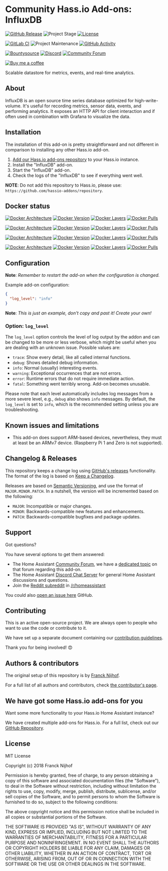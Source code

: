 # Community Hass.io Add-ons: InfluxDB

[![GitHub Release][releases-shield]][releases]
![Project Stage][project-stage-shield]
[![License][license-shield]](LICENSE.md)

[![GitLab CI][gitlabci-shield]][gitlabci]
![Project Maintenance][maintenance-shield]
[![GitHub Activity][commits-shield]][commits]

[![Bountysource][bountysource-shield]][bountysource]
[![Discord][discord-shield]][discord]
[![Community Forum][forum-shield]][forum]

[![Buy me a coffee][buymeacoffee-shield]][buymeacoffee]

Scalable datastore for metrics, events, and real-time analytics.

## About

InfluxDB is an open source time series database optimized for high-write-volume.
It's useful for recording metrics, sensor data, events,
and performing analytics. It exposes an HTTP API for client interaction and if
often used in combination with Grafana to visualize the data.

## Installation

The installation of this add-on is pretty straightforward and not different in
comparison to installing any other Hass.io add-on.

1. [Add our Hass.io add-ons repository][repository] to your Hass.io instance.
1. Install the "InfluxDB" add-on.
1. Start the "InfluxDB" add-on.
1. Check the logs of the "InfluxDB" to see if everything went well.

**NOTE**: Do not add this repository to Hass.io, please use:
`https://github.com/hassio-addons/repository`.

## Docker status

[![Docker Architecture][armhf-arch-shield]][armhf-dockerhub]
[![Docker Version][armhf-version-shield]][armhf-microbadger]
[![Docker Layers][armhf-layers-shield]][armhf-microbadger]
[![Docker Pulls][armhf-pulls-shield]][armhf-dockerhub]

[![Docker Architecture][aarch64-arch-shield]][aarch64-dockerhub]
[![Docker Version][aarch64-version-shield]][aarch64-microbadger]
[![Docker Layers][aarch64-layers-shield]][aarch64-microbadger]
[![Docker Pulls][aarch64-pulls-shield]][aarch64-dockerhub]

[![Docker Architecture][amd64-arch-shield]][amd64-dockerhub]
[![Docker Version][amd64-version-shield]][amd64-microbadger]
[![Docker Layers][amd64-layers-shield]][amd64-microbadger]
[![Docker Pulls][amd64-pulls-shield]][amd64-dockerhub]

[![Docker Architecture][i386-arch-shield]][i386-dockerhub]
[![Docker Version][i386-version-shield]][i386-microbadger]
[![Docker Layers][i386-layers-shield]][i386-microbadger]
[![Docker Pulls][i386-pulls-shield]][i386-dockerhub]

## Configuration

**Note**: _Remember to restart the add-on when the configuration is changed._

Example add-on configuration:

```json
{
  "log_level": "info"
}
```

**Note**: _This is just an example, don't copy and past it! Create your own!_

### Option: `log_level`

The `log_level` option controls the level of log output by the addon and can
be changed to be more or less verbose, which might be useful when you are
dealing with an unknown issue. Possible values are:

- `trace`: Show every detail, like all called internal functions.
- `debug`: Shows detailed debug information.
- `info`: Normal (usually) interesting events.
- `warning`: Exceptional occurrences that are not errors.
- `error`:  Runtime errors that do not require immediate action.
- `fatal`: Something went terribly wrong. Add-on becomes unusable.

Please note that each level automatically includes log messages from a
more severe level, e.g., `debug` also shows `info` messages. By default,
the `log_level` is set to `info`, which is the recommended setting unless
you are troubleshooting.

## Known issues and limitations

- This add-on does support ARM-based devices, nevertheless, they must
  at least be an ARMv7 device. (Raspberry Pi 1 and Zero is not supported).

## Changelog & Releases

This repository keeps a change log using [GitHub's releases][releases]
functionality. The format of the log is based on
[Keep a Changelog][keepchangelog].

Releases are based on [Semantic Versioning][semver], and use the format
of ``MAJOR.MINOR.PATCH``. In a nutshell, the version will be incremented
based on the following:

- ``MAJOR``: Incompatible or major changes.
- ``MINOR``: Backwards-compatible new features and enhancements.
- ``PATCH``: Backwards-compatible bugfixes and package updates.

## Support

Got questions?

You have several options to get them answered:

- The Home Assistant [Community Forum][forum], we have a
  [dedicated topic][forum] on that forum regarding this add-on.
- The Home Assistant [Discord Chat Server][discord] for general Home Assistant
  discussions and questions.
- Join the [Reddit subreddit][reddit] in [/r/homeassistant][reddit]

You could also [open an issue here][issue] GitHub.

## Contributing

This is an active open-source project. We are always open to people who want to
use the code or contribute to it.

We have set up a separate document containing our
[contribution guidelines](CONTRIBUTING.md).

Thank you for being involved! :heart_eyes:

## Authors & contributors

The original setup of this repository is by [Franck Nijhof][frenck].

For a full list of all authors and contributors,
check [the contributor's page][contributors].

## We have got some Hass.io add-ons for you

Want some more functionality to your Hass.io Home Assistant instance?

We have created multiple add-ons for Hass.io. For a full list, check out
our [GitHub Repository][repository].

## License

MIT License

Copyright (c) 2018 Franck Nijhof

Permission is hereby granted, free of charge, to any person obtaining a copy
of this software and associated documentation files (the "Software"), to deal
in the Software without restriction, including without limitation the rights
to use, copy, modify, merge, publish, distribute, sublicense, and/or sell
copies of the Software, and to permit persons to whom the Software is
furnished to do so, subject to the following conditions:

The above copyright notice and this permission notice shall be included in all
copies or substantial portions of the Software.

THE SOFTWARE IS PROVIDED "AS IS", WITHOUT WARRANTY OF ANY KIND, EXPRESS OR
IMPLIED, INCLUDING BUT NOT LIMITED TO THE WARRANTIES OF MERCHANTABILITY,
FITNESS FOR A PARTICULAR PURPOSE AND NONINFRINGEMENT. IN NO EVENT SHALL THE
AUTHORS OR COPYRIGHT HOLDERS BE LIABLE FOR ANY CLAIM, DAMAGES OR OTHER
LIABILITY, WHETHER IN AN ACTION OF CONTRACT, TORT OR OTHERWISE, ARISING FROM,
OUT OF OR IN CONNECTION WITH THE SOFTWARE OR THE USE OR OTHER DEALINGS IN THE
SOFTWARE.

[aarch64-anchore-shield]: https://anchore.io/service/badges/image/67d1185473090e99d5ac5e1bb4d1aa2295117a9bd3d7abbf8cd8a71e331c8388
[aarch64-anchore]: https://anchore.io/image/dockerhub/hassioaddons%2Finfluxdb-aarch64%3Alatest
[aarch64-arch-shield]: https://img.shields.io/badge/architecture-aarch64-blue.svg
[aarch64-dockerhub]: https://hub.docker.com/r/hassioaddons/influxdb-aarch64
[aarch64-layers-shield]: https://images.microbadger.com/badges/image/hassioaddons/influxdb-aarch64.svg
[aarch64-microbadger]: https://microbadger.com/images/hassioaddons/influxdb-aarch64
[aarch64-pulls-shield]: https://img.shields.io/docker/pulls/hassioaddons/influxdb-aarch64.svg
[aarch64-version-shield]: https://images.microbadger.com/badges/version/hassioaddons/influxdb-aarch64.svg
[amd64-anchore-shield]: https://anchore.io/service/badges/image/031c3ec49491c191e22395ba19981eaaabb892802c6698af08c92bfc8319cdc0
[amd64-anchore]: https://anchore.io/image/dockerhub/hassioaddons%2Finfluxdb-amd64%3Alatest
[amd64-arch-shield]: https://img.shields.io/badge/architecture-amd64-blue.svg
[amd64-dockerhub]: https://hub.docker.com/r/hassioaddons/influxdb-amd64
[amd64-layers-shield]: https://images.microbadger.com/badges/image/hassioaddons/influxdb-amd64.svg
[amd64-microbadger]: https://microbadger.com/images/hassioaddons/influxdb-amd64
[amd64-pulls-shield]: https://img.shields.io/docker/pulls/hassioaddons/influxdb-amd64.svg
[amd64-version-shield]: https://images.microbadger.com/badges/version/hassioaddons/influxdb-amd64.svg
[armhf-anchore-shield]: https://anchore.io/service/badges/image/da56ee1d91a6b46756fcbf9d1bf2e90860a37ea992b57fa4627a8394b5fd239c
[armhf-anchore]: https://anchore.io/image/dockerhub/hassioaddons%influxdb-armhf%3Alatest
[armhf-arch-shield]: https://img.shields.io/badge/architecture-armhf-blue.svg
[armhf-dockerhub]: https://hub.docker.com/r/hassioaddons/influxdb-armhf
[armhf-layers-shield]: https://images.microbadger.com/badges/image/hassioaddons/influxdb-armhf.svg
[armhf-microbadger]: https://microbadger.com/images/hassioaddons/influxdb-armhf
[armhf-pulls-shield]: https://img.shields.io/docker/pulls/hassioaddons/influxdb-armhf.svg
[armhf-version-shield]: https://images.microbadger.com/badges/version/hassioaddons/influxdb-armhf.svg
[bountysource-shield]: https://img.shields.io/bountysource/team/hassio-addons/activity.svg
[bountysource]: https://www.bountysource.com/teams/hassio-addons/issues
[buymeacoffee-shield]: https://www.buymeacoffee.com/assets/img/guidelines/download-assets-sm-2.svg
[buymeacoffee]: https://www.buymeacoffee.com/frenck
[commits-shield]: https://img.shields.io/github/commit-activity/y/hassio-addons/addon-influxdb.svg
[commits]: https://github.com/hassio-addons/addon-influxdb/commits/master
[contributors]: https://github.com/hassio-addons/addon-influxdb/graphs/contributors
[discord-shield]: https://img.shields.io/discord/330944238910963714.svg
[discord]: https://discord.gg/c5DvZ4e
[forum-shield]: https://img.shields.io/badge/community-forum-brightgreen.svg
[forum]: https://community.home-assistant.io/t/community-hass-io-add-on-influxdb-media-server/54383?u=frenck
[frenck]: https://github.com/frenck
[gitlabci-shield]: https://gitlab.com/hassio-addons/addon-influxdb/badges/master/pipeline.svg
[gitlabci]: https://gitlab.com/hassio-addons/addon-influxdb/pipelines
[home-assistant]: https://home-assistant.io
[i386-anchore-shield]: https://anchore.io/service/badges/image/4b740c5341d0c0aa373563eaf98f3b98655859ee2d5f4e1b226e7976162c9961
[i386-anchore]: https://anchore.io/image/dockerhub/hassioaddons%2Finfluxdb-i386%3Alatest
[i386-arch-shield]: https://img.shields.io/badge/architecture-i386-blue.svg
[i386-dockerhub]: https://hub.docker.com/r/hassioaddons/influxdb-i386
[i386-layers-shield]: https://images.microbadger.com/badges/image/hassioaddons/influxdb-i386.svg
[i386-microbadger]: https://microbadger.com/images/hassioaddons/influxdb-i386
[i386-pulls-shield]: https://img.shields.io/docker/pulls/hassioaddons/influxdb-i386.svg
[i386-version-shield]: https://images.microbadger.com/badges/version/hassioaddons/influxdb-i386.svg
[issue]: https://github.com/hassio-addons/addon-influxdb/issues
[keepchangelog]: http://keepachangelog.com/en/1.0.0/
[license-shield]: https://img.shields.io/github/license/hassio-addons/addon-influxdb.svg
[maintenance-shield]: https://img.shields.io/maintenance/yes/2018.svg
[project-stage-shield]: https://img.shields.io/badge/project%20stage-experimental-yellow.svg
[reddit]: https://reddit.com/r/homeassistant
[releases-shield]: https://img.shields.io/github/release/hassio-addons/addon-influxdb.svg
[releases]: https://github.com/hassio-addons/addon-influxdb/releases
[repository]: https://github.com/hassio-addons/repository
[semver]: http://semver.org/spec/v2.0.0.htm
[webtools]: https://github.com/ukdtom/WebTools.bundle/wiki
